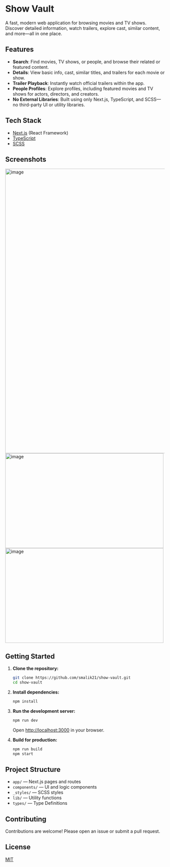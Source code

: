 # Show Vault

A fast, modern web application for browsing movies and TV shows. Discover detailed information, watch trailers, explore cast, similar content, and more—all in one place.

## Features

- **Search**: Find movies, TV shows, or people, and browse their related or featured content.
- **Details**: View basic info, cast, similar titles, and trailers for each movie or show.
- **Trailer Playback**: Instantly watch official trailers within the app.
- **People Profiles**: Explore profiles, including featured movies and TV shows for actors, directors, and creators.
- **No External Libraries**: Built using only Next.js, TypeScript, and SCSS—no third-party UI or utility libraries.

## Tech Stack

- [Next.js](https://nextjs.org/) (React Framework)
- [TypeScript](https://www.typescriptlang.org/)
- [SCSS](https://sass-lang.com/)

## Screenshots

<img width="1800" height="900" alt="image" src="https://github.com/user-attachments/assets/99c00c1e-2c0d-43a8-ab51-3eca5bd110d9" />
<img width="500" height="300" alt="image" src="https://github.com/user-attachments/assets/57380f30-59da-4aeb-966b-6dd0f9752c44" />
<img width="500" height="300" alt="image" src="https://github.com/user-attachments/assets/21bf9543-0304-4308-ac42-57aa0abb75b8" />

## Getting Started

1. **Clone the repository:**
    ```bash
    git clone https://github.com/smalik21/show-vault.git
    cd show-vault
    ```

2. **Install dependencies:**
    ```bash
    npm install
    ```

3. **Run the development server:**
    ```bash
    npm run dev
    ```
    Open [http://localhost:3000](http://localhost:3000) in your browser.

4. **Build for production:**
    ```bash
    npm run build
    npm start
    ```

## Project Structure

- `app/` — Next.js pages and routes
- `components/` — UI and logic components
- `_styles/` — SCSS styles
- `lib/` — Utility functions
- `types/` — Type Definitions

## Contributing

Contributions are welcome! Please open an issue or submit a pull request.

## License

[MIT](LICENSE)





